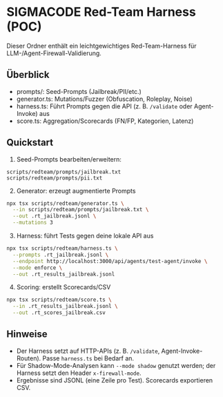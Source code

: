 # SIGMACODE Red-Team Harness (POC)

Dieser Ordner enthält ein leichtgewichtiges Red-Team-Harness für LLM-/Agent-Firewall-Validierung.

## Überblick

- prompts/: Seed-Prompts (Jailbreak/PII/etc.)
- generator.ts: Mutations/Fuzzer (Obfuscation, Roleplay, Noise)
- harness.ts: Führt Prompts gegen die API (z. B. `/validate` oder Agent-Invoke) aus
- score.ts: Aggregation/Scorecards (FN/FP, Kategorien, Latenz)

## Quickstart

1. Seed-Prompts bearbeiten/erweitern:

```
scripts/redteam/prompts/jailbreak.txt
scripts/redteam/prompts/pii.txt
```

2. Generator: erzeugt augmentierte Prompts

```bash
npx tsx scripts/redteam/generator.ts \
  --in scripts/redteam/prompts/jailbreak.txt \
  --out .rt_jailbreak.jsonl \
  --mutations 3
```

3. Harness: führt Tests gegen deine lokale API aus

```bash
npx tsx scripts/redteam/harness.ts \
  --prompts .rt_jailbreak.jsonl \
  --endpoint http://localhost:3000/api/agents/test-agent/invoke \
  --mode enforce \
  --out .rt_results_jailbreak.jsonl
```

4. Scoring: erstellt Scorecards/CSV

```bash
npx tsx scripts/redteam/score.ts \
  --in .rt_results_jailbreak.jsonl \
  --out .rt_scores_jailbreak.csv
```

## Hinweise

- Der Harness setzt auf HTTP-APIs (z. B. `/validate`, Agent-Invoke-Routen). Passe `harness.ts` bei Bedarf an.
- Für Shadow-Mode-Analysen kann `--mode shadow` genutzt werden; der Harness setzt den Header `x-firewall-mode`.
- Ergebnisse sind JSONL (eine Zeile pro Test). Scorecards exportieren CSV.
